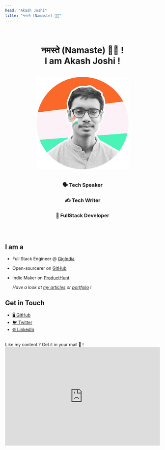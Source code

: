 ```yaml
---
head: "Akash Joshi"
title: "नमस्ते (Namaste) 🙏🏼"
---
```


<br />
<h1 align="center"> नमस्ते (Namaste) 🙏🏼 ! <br />
 I am Akash Joshi ! </h1>

<br />

<img src="/me.png" style="max-height:300px;margin: 0 auto;display: block;"/>
<br />
<h3 align="center">🗣 Tech Speaker</h3> <h3 align="center">✍️ Tech Writer</h3> <h3 align="center">🚀 FullStack Developer</h3>
<br /><br />

<h2>I am a</h2>

- Full Stack Engineer @ [GigIndia](https://gigindia.in)
- Open-sourcerer on [GitHub](https://github.com/akash-joshi)
- Indie Maker on [ProductHunt](https://www.producthunt.com/@akash_joshi/made)

  _Have a look at [my articles](/articles.html) or [portfolio](/portfolio.html) !_

<h2>Get in Touch</h2>

- [🖥 GitHub](https://github.com/akash-joshi)
- [🐦 Twitter](https://twitter.com/akashjdotcom)
- [🌐 LinkedIn](https://linkedin.com/in/akash-s-joshi)

 <br />
  Like my content ? Get it in your mail 📩 !

<iframe style="background:white" width="100%" height="320" src="https://akash.substack.com/embed" frameborder="0" scrolling="no"></iframe>
